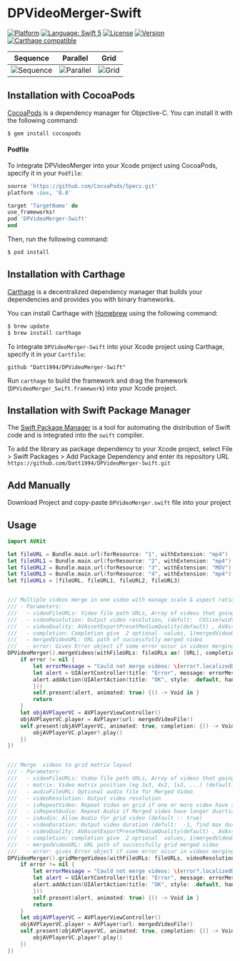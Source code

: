 # DPVideoMerger-Swift

[![Platform](https://img.shields.io/cocoapods/p/DPVideoMerger-Swift.svg?style=flat)](http://cocoapods.org/pods/DPVideoMerger-Swift)
[![Language: Swift 5](https://img.shields.io/badge/language-swift5-f48041.svg?style=flat)](https://developer.apple.com/swift)
[![License](https://img.shields.io/cocoapods/l/DPVideoMerger-Swift.svg?style=flat)](https://github.com/Datt1994/DPVideoMerger-Swift/blob/master/LICENSE)
[![Version](https://img.shields.io/cocoapods/v/DPVideoMerger-Swift.svg?style=flat)](http://cocoapods.org/pods/DPVideoMerger-Swift)
[![Carthage compatible](https://img.shields.io/badge/Carthage-compatible-4BC51D.svg?style=flat)](https://github.com/Carthage/Carthage)

| Sequence | Parallel | Grid |
| --- | --- | --- |
| ![Sequence](https://user-images.githubusercontent.com/19645535/109975106-4978a180-7d20-11eb-92b7-4d19ba2f3df0.gif) | ![Parallel](https://user-images.githubusercontent.com/19645535/109975267-7af16d00-7d20-11eb-9ba2-c52fbdf1ade8.gif) | ![Grid](https://user-images.githubusercontent.com/19645535/109975324-8a70b600-7d20-11eb-9d81-3679e8dbd31b.gif) |





## Installation with CocoaPods

[CocoaPods](http://cocoapods.org) is a dependency manager for Objective-C. You can install it with the following command:

```bash
$ gem install cocoapods
```
#### Podfile

To integrate DPVideoMerger into your Xcode project using CocoaPods, specify it in your `Podfile`:

```ruby
source 'https://github.com/CocoaPods/Specs.git'
platform :ios, '8.0'

target 'TargetName' do
use_frameworks!
pod 'DPVideoMerger-Swift'
end
```

Then, run the following command:

```bash
$ pod install
```

## Installation with Carthage

[Carthage](https://github.com/Carthage/Carthage) is a decentralized dependency manager that builds your dependencies and provides you with binary frameworks.

You can install Carthage with [Homebrew](http://brew.sh/) using the following command:

```bash
$ brew update
$ brew install carthage
```

To integrate `DPVideoMerger-Swift` into your Xcode project using Carthage, specify it in your `Cartfile`:

```ogdl
github "Datt1994/DPVideoMerger-Swift"
```

Run `carthage` to build the framework and drag the framework (`DPVideoMerger_Swift.framework`) into your Xcode project.


## Installation with Swift Package Manager

The [Swift Package Manager](https://swift.org/package-manager/) is a tool for automating the distribution of Swift code and is integrated into the `swift` compiler.

To add the library as package dependency to your Xcode project, select File > Swift Packages > Add Package Dependency and enter its repository URL `https://github.com/Datt1994/DPVideoMerger-Swift.git`


## Add Manually 
  
  Download Project and copy-paste `DPVideoMerger.swift` file into your project 

## Usage 

```swift
import AVKit

let fileURL = Bundle.main.url(forResource: "1", withExtension: "mp4")
let fileURL1 = Bundle.main.url(forResource: "2", withExtension: "mp4")
let fileURL2 = Bundle.main.url(forResource: "3", withExtension: "MOV")
let fileURL3 = Bundle.main.url(forResource: "4", withExtension: "mp4")
let fileURLs = [fileURL, fileURL1, fileURL2, fileURL3]


/// Multiple videos merge in one video with manage scale & aspect ratio
/// - Parameters:
///   - videoFileURLs: Video file path URLs, Array of videos that going to merge
///   - videoResolution: Output video resolution, (defult:  CGSize(width: -1, height: -1), find max width and height from provided videos)
///   - videoQuality: AVAssetExportPresetMediumQuality(default) , AVAssetExportPresetLowQuality , AVAssetExportPresetHighestQuality
///   - completion: Completion give  2 optional  values, 1)mergedVideoURL: URL path of successfully merged video   2)error: Gives Error object if some error occur in videos merging process
///   - mergedVideoURL: URL path of successfully merged video
///   - error: Gives Error object if some error occur in videos merging process
DPVideoMerger().mergeVideos(withFileURLs: fileURLs as! [URL], completion: {(_ mergedVideoFile: URL?, _ error: Error?) -> Void in
    if error != nil {
        let errorMessage = "Could not merge videos: \(error?.localizedDescription ?? "error")"
        let alert = UIAlertController(title: "Error", message: errorMessage, preferredStyle: .alert)
        alert.addAction(UIAlertAction(title: "OK", style: .default, handler: { (a) in
        }))
        self.present(alert, animated: true) {() -> Void in }
        return
    }
    let objAVPlayerVC = AVPlayerViewController()
    objAVPlayerVC.player = AVPlayer(url: mergedVideoFile!)
    self.present(objAVPlayerVC, animated: true, completion: {() -> Void in
        objAVPlayerVC.player?.play()
    }) 
})


/// Merge  videos to grid matrix layout
/// - Parameters:
///   - videoFileURLs: Video file path URLs, Array of videos that going to grid merge
///   - matrix: Video matrix position (eg 3x3, 4x2, 1x3, ...) (default:- 2x2)
///   - audioFileURL: Optional audio file for Merged Video
///   - videoResolution: Output video resolution
///   - isRepeatVideo: Repeat Video on grid if one or more video have shorter duartion time then output video duration
///   - isRepeatAudio: Repeat Audio if Merged video have longer duartion time then provided Audio duration
///   - isAudio: Allow Audio for grid video (default :- true)
///   - videoDuration: Output video duration (defult:  -1, find max duration from provided  videos)
///   - videoQuality: AVAssetExportPresetMediumQuality(default) , AVAssetExportPresetLowQuality , AVAssetExportPresetHighestQuality
///   - completion: completion give  2 optional  values, 1)mergedVideoURL: URL path of successfully grid merged video  2)error: gives Error object if some error occur in videos merging process
///   - mergedVideoURL: URL path of successfully grid merged video
///   - error: gives Error object if some error occur in videos merging process
DPVideoMerger().gridMergeVideos(withFileURLs: fileURLs, videoResolution: CGSize(width: 1000, height: 1000), completion: {(_ mergedVideoFile: URL?, _ error: Error?) -> Void in
    if error != nil {
        let errorMessage = "Could not merge videos: \(error?.localizedDescription ?? "error")"
        let alert = UIAlertController(title: "Error", message: errorMessage, preferredStyle: .alert)
        alert.addAction(UIAlertAction(title: "OK", style: .default, handler: { (a) in
        }))
        self.present(alert, animated: true) {() -> Void in }
        return
    }
    let objAVPlayerVC = AVPlayerViewController()
    objAVPlayerVC.player = AVPlayer(url: mergedVideoFile!)
    self.present(objAVPlayerVC, animated: true, completion: {() -> Void in
        objAVPlayerVC.player?.play()
    })
})
```

